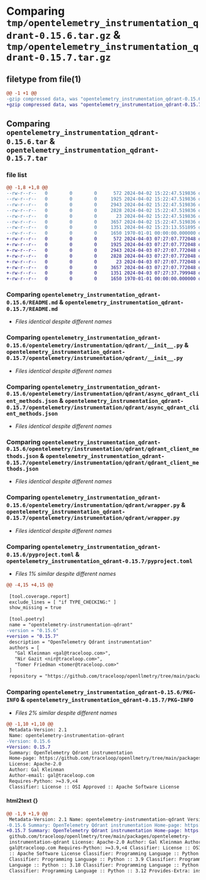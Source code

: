 # Comparing `tmp/opentelemetry_instrumentation_qdrant-0.15.6.tar.gz` & `tmp/opentelemetry_instrumentation_qdrant-0.15.7.tar.gz`

## filetype from file(1)

```diff
@@ -1 +1 @@
-gzip compressed data, was "opentelemetry_instrumentation_qdrant-0.15.6.tar", max compression
+gzip compressed data, was "opentelemetry_instrumentation_qdrant-0.15.7.tar", max compression
```

## Comparing `opentelemetry_instrumentation_qdrant-0.15.6.tar` & `opentelemetry_instrumentation_qdrant-0.15.7.tar`

### file list

```diff
@@ -1,8 +1,8 @@
--rw-r--r--   0        0        0      572 2024-04-02 15:22:47.519836 opentelemetry_instrumentation_qdrant-0.15.6/README.md
--rw-r--r--   0        0        0     1925 2024-04-02 15:22:47.519836 opentelemetry_instrumentation_qdrant-0.15.6/opentelemetry/instrumentation/qdrant/__init__.py
--rw-r--r--   0        0        0     2943 2024-04-02 15:22:47.519836 opentelemetry_instrumentation_qdrant-0.15.6/opentelemetry/instrumentation/qdrant/async_qdrant_client_methods.json
--rw-r--r--   0        0        0     2828 2024-04-02 15:22:47.519836 opentelemetry_instrumentation_qdrant-0.15.6/opentelemetry/instrumentation/qdrant/qdrant_client_methods.json
--rw-r--r--   0        0        0       23 2024-04-02 15:22:47.519836 opentelemetry_instrumentation_qdrant-0.15.6/opentelemetry/instrumentation/qdrant/version.py
--rw-r--r--   0        0        0     3657 2024-04-02 15:22:47.519836 opentelemetry_instrumentation_qdrant-0.15.6/opentelemetry/instrumentation/qdrant/wrapper.py
--rw-r--r--   0        0        0     1351 2024-04-02 15:23:13.551895 opentelemetry_instrumentation_qdrant-0.15.6/pyproject.toml
--rw-r--r--   0        0        0     1650 1970-01-01 00:00:00.000000 opentelemetry_instrumentation_qdrant-0.15.6/PKG-INFO
+-rw-r--r--   0        0        0      572 2024-04-03 07:27:07.772048 opentelemetry_instrumentation_qdrant-0.15.7/README.md
+-rw-r--r--   0        0        0     1925 2024-04-03 07:27:07.772048 opentelemetry_instrumentation_qdrant-0.15.7/opentelemetry/instrumentation/qdrant/__init__.py
+-rw-r--r--   0        0        0     2943 2024-04-03 07:27:07.772048 opentelemetry_instrumentation_qdrant-0.15.7/opentelemetry/instrumentation/qdrant/async_qdrant_client_methods.json
+-rw-r--r--   0        0        0     2828 2024-04-03 07:27:07.772048 opentelemetry_instrumentation_qdrant-0.15.7/opentelemetry/instrumentation/qdrant/qdrant_client_methods.json
+-rw-r--r--   0        0        0       23 2024-04-03 07:27:07.772048 opentelemetry_instrumentation_qdrant-0.15.7/opentelemetry/instrumentation/qdrant/version.py
+-rw-r--r--   0        0        0     3657 2024-04-03 07:27:07.772048 opentelemetry_instrumentation_qdrant-0.15.7/opentelemetry/instrumentation/qdrant/wrapper.py
+-rw-r--r--   0        0        0     1351 2024-04-03 07:27:37.799948 opentelemetry_instrumentation_qdrant-0.15.7/pyproject.toml
+-rw-r--r--   0        0        0     1650 1970-01-01 00:00:00.000000 opentelemetry_instrumentation_qdrant-0.15.7/PKG-INFO
```

### Comparing `opentelemetry_instrumentation_qdrant-0.15.6/README.md` & `opentelemetry_instrumentation_qdrant-0.15.7/README.md`

 * *Files identical despite different names*

### Comparing `opentelemetry_instrumentation_qdrant-0.15.6/opentelemetry/instrumentation/qdrant/__init__.py` & `opentelemetry_instrumentation_qdrant-0.15.7/opentelemetry/instrumentation/qdrant/__init__.py`

 * *Files identical despite different names*

### Comparing `opentelemetry_instrumentation_qdrant-0.15.6/opentelemetry/instrumentation/qdrant/async_qdrant_client_methods.json` & `opentelemetry_instrumentation_qdrant-0.15.7/opentelemetry/instrumentation/qdrant/async_qdrant_client_methods.json`

 * *Files identical despite different names*

### Comparing `opentelemetry_instrumentation_qdrant-0.15.6/opentelemetry/instrumentation/qdrant/qdrant_client_methods.json` & `opentelemetry_instrumentation_qdrant-0.15.7/opentelemetry/instrumentation/qdrant/qdrant_client_methods.json`

 * *Files identical despite different names*

### Comparing `opentelemetry_instrumentation_qdrant-0.15.6/opentelemetry/instrumentation/qdrant/wrapper.py` & `opentelemetry_instrumentation_qdrant-0.15.7/opentelemetry/instrumentation/qdrant/wrapper.py`

 * *Files identical despite different names*

### Comparing `opentelemetry_instrumentation_qdrant-0.15.6/pyproject.toml` & `opentelemetry_instrumentation_qdrant-0.15.7/pyproject.toml`

 * *Files 1% similar despite different names*

```diff
@@ -4,15 +4,15 @@
 
 [tool.coverage.report]
 exclude_lines = [ "if TYPE_CHECKING:" ]
 show_missing = true
 
 [tool.poetry]
 name = "opentelemetry-instrumentation-qdrant"
-version = "0.15.6"
+version = "0.15.7"
 description = "OpenTelemetry Qdrant instrumentation"
 authors = [
   "Gal Kleinman <gal@traceloop.com>",
   "Nir Gazit <nir@traceloop.com>",
   "Tomer Friedman <tomer@traceloop.com>"
 ]
 repository = "https://github.com/traceloop/openllmetry/tree/main/packages/opentelemetry-instrumentation-qdrant"
```

### Comparing `opentelemetry_instrumentation_qdrant-0.15.6/PKG-INFO` & `opentelemetry_instrumentation_qdrant-0.15.7/PKG-INFO`

 * *Files 2% similar despite different names*

```diff
@@ -1,10 +1,10 @@
 Metadata-Version: 2.1
 Name: opentelemetry-instrumentation-qdrant
-Version: 0.15.6
+Version: 0.15.7
 Summary: OpenTelemetry Qdrant instrumentation
 Home-page: https://github.com/traceloop/openllmetry/tree/main/packages/opentelemetry-instrumentation-qdrant
 License: Apache-2.0
 Author: Gal Kleinman
 Author-email: gal@traceloop.com
 Requires-Python: >=3.9,<4
 Classifier: License :: OSI Approved :: Apache Software License
```

#### html2text {}

```diff
@@ -1,9 +1,9 @@
 Metadata-Version: 2.1 Name: opentelemetry-instrumentation-qdrant Version:
-0.15.6 Summary: OpenTelemetry Qdrant instrumentation Home-page: https://
+0.15.7 Summary: OpenTelemetry Qdrant instrumentation Home-page: https://
 github.com/traceloop/openllmetry/tree/main/packages/opentelemetry-
 instrumentation-qdrant License: Apache-2.0 Author: Gal Kleinman Author-email:
 gal@traceloop.com Requires-Python: >=3.9,<4 Classifier: License :: OSI Approved
 :: Apache Software License Classifier: Programming Language :: Python :: 3
 Classifier: Programming Language :: Python :: 3.9 Classifier: Programming
 Language :: Python :: 3.10 Classifier: Programming Language :: Python :: 3.11
 Classifier: Programming Language :: Python :: 3.12 Provides-Extra: instruments
```


